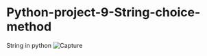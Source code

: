 # Python-project-9-String-choice-method
String in python 
![Capture](https://user-images.githubusercontent.com/82317107/116823511-94892680-aba2-11eb-97e4-4a379d326b96.PNG)
